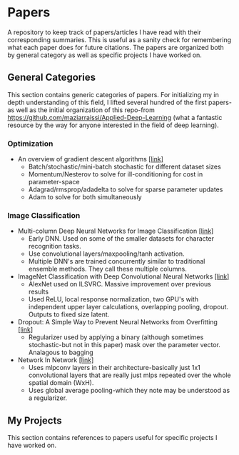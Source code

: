 # Papers
A repository to keep track of papers/articles I have read with their corresponding summaries. This is useful as a sanity check for remembering what each paper does for future citations. The papers are organized both by general category as well as specific projects I have worked on.

## General Categories
This section contains generic categories of papers. For initializing my in depth understanding of this field, I lifted several hundred of the first papers-as well as the initial organization of this repo-from https://github.com/maziarraissi/Applied-Deep-Learning (what a fantastic resource by the way for anyone interested in the field of deep learning).

### Optimization
* An overview of gradient descent algorithms [[link]](https://ruder.io/optimizing-gradient-descent/)
  - Batch/stochastic/mini-batch stochastic for different dataset sizes
  - Momentum/Nesterov to solve for ill-conditioning for cost in parameter-space
  - Adagrad/rmsprop/adadelta to solve for sparse parameter updates
  - Adam to solve for both simultaneously

### Image Classification
* Multi-column Deep Neural Networks for Image Classification [[link]](https://arxiv.org/pdf/1202.2745.pdf)
  - Early DNN. Used on some of the smaller datasets for character recognition tasks.
  - Use convolutional layers/maxpooling/tanh activation. 
  - Multiple DNN's are trained concurrently similar to traditional ensemble methods. They call these multiple columns.
* ImageNet Classification with Deep Convolutional Neural Networks [[link]](https://proceedings.neurips.cc/paper/2012/file/c399862d3b9d6b76c8436e924a68c45b-Paper.pdf)
  - AlexNet used on ILSVRC. Massive improvement over previous results
  - Used ReLU, local response normalization, two GPU's with independent upper layer calculations, overlapping pooling, dropout. Outputs to fixed size latent.
* Dropout: A Simple Way to Prevent Neural Networks from Overfitting [[link]](https://www.cs.toronto.edu/~rsalakhu/papers/srivastava14a.pdf)
  - Regularizer used by applying a binary (although sometimes stochastic-but not in this paper) mask over the parameter vector. Analagous to bagging
* Network In Network [[link]](https://arxiv.org/pdf/1312.4400.pdf)
  - Uses mlpconv layers in their architecture-basically just 1x1 convolutional layers that are really just mlps repeated over the whole spatial domain (WxH).
  - Uses global average pooling-which they note may be understood as a regularizer.




## My Projects
This section contains references to papers useful for specific projects I have worked on. 

